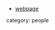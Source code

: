
* [webpage](http://www.utm.utoronto.ca/math-cs-stats/faculty-staff/fuchs-dr-shay)

category: people
